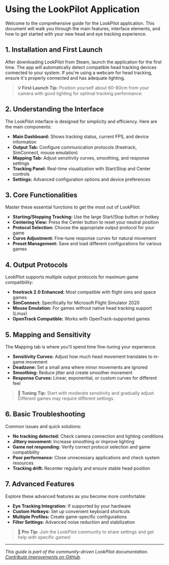 # Using the LookPilot Application

Welcome to the comprehensive guide for the LookPilot application. This document will walk you through the main features, interface elements, and how to get started with your new head and eye tracking experience.

## 1. Installation and First Launch

After downloading LookPilot from Steam, launch the application for the first time. The app will automatically detect compatible head tracking devices connected to your system. If you're using a webcam for head tracking, ensure it's properly connected and has adequate lighting.

> **💡 First Launch Tip:** Position yourself about 60-80cm from your camera with good lighting for optimal tracking performance.

## 2. Understanding the Interface

The LookPilot interface is designed for simplicity and efficiency. Here are the main components:

- **Main Dashboard:** Shows tracking status, current FPS, and device information
- **Output Tab:** Configure communication protocols (freetrack, SimConnect, mouse emulation)
- **Mapping Tab:** Adjust sensitivity curves, smoothing, and response settings
- **Tracking Panel:** Real-time visualization with Start/Stop and Center controls
- **Settings:** Advanced configuration options and device preferences

## 3. Core Functionalities

Master these essential functions to get the most out of LookPilot:

- **Starting/Stopping Tracking:** Use the large Start/Stop button or hotkey
- **Centering View:** Press the Center button to reset your neutral position
- **Protocol Selection:** Choose the appropriate output protocol for your game
- **Curve Adjustment:** Fine-tune response curves for natural movement
- **Preset Management:** Save and load different configurations for various games

## 4. Output Protocols

LookPilot supports multiple output protocols for maximum game compatibility:

- **freetrack 2.0 Enhanced:** Most compatible with flight sims and space games
- **SimConnect:** Specifically for Microsoft Flight Simulator 2020
- **Mouse Emulation:** For games without native head tracking support (Linux)
- **OpenTrack Compatible:** Works with OpenTrack-supported games

## 5. Mapping and Sensitivity

The Mapping tab is where you'll spend time fine-tuning your experience:

- **Sensitivity Curves:** Adjust how much head movement translates to in-game movement
- **Deadzone:** Set a small area where minor movements are ignored
- **Smoothing:** Reduce jitter and create smoother movement
- **Response Curves:** Linear, exponential, or custom curves for different feel

> **🎯 Tuning Tip:** Start with moderate sensitivity and gradually adjust. Different games may require different settings.

## 6. Basic Troubleshooting

Common issues and quick solutions:

- **No tracking detected:** Check camera connection and lighting conditions
- **Jittery movement:** Increase smoothing or improve lighting
- **Game not responding:** Verify correct protocol selection and game compatibility
- **Poor performance:** Close unnecessary applications and check system resources
- **Tracking drift:** Recenter regularly and ensure stable head position

## 7. Advanced Features

Explore these advanced features as you become more comfortable:

- **Eye Tracking Integration:** If supported by your hardware
- **Custom Hotkeys:** Set up convenient keyboard shortcuts
- **Multiple Profiles:** Create game-specific configurations
- **Filter Settings:** Advanced noise reduction and stabilization

> **🚀 Pro Tip:** Join the LookPilot community to share settings and get help with specific games!

---

*This guide is part of the community-driven LookPilot documentation. [Contribute improvements on GitHub](https://github.com/Reblexis/lookpilot-guides).* 